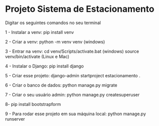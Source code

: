 # Projeto Sistema de Estacionamento

Digitar os seguintes comandos no seu terminal

1 - Instalar a venv: pip install venv

2 - Criar a venv: python -m venv venv (windows)

3 - Entrar na venv: cd venv/Scripts/activate.bat (windows) source venv/bin/activate (Linux e Mac)

4 - Instalar o Django: pip install django

5 - Criar esse projeto: django-admin startproject estacionamento .

6 - Criar o banco de dados: python manage.py migrate

7 - Criar o seu usuário admin: python manage.py createsuperuser

8- pip install bootstrapform

9 - Para rodar esse projeto em sua máquina local: python manage.py runserver
